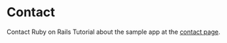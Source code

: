 Contact
========

Contact Ruby on Rails Tutorial about the sample app at the [contact page](http://railstutorial.org/contact).